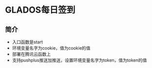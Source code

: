 # GLADOS每日签到

## 简介

- 入口函数是start
- 环境变量名字为cookie，值为cookie的值
- 部署在腾讯云函数上
- 支持pushplus推送加推送，设置环境变量名字为token，值为token的值
